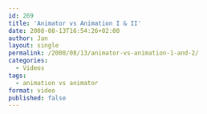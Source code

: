 ```yaml
---
id: 269
title: 'Animator vs Animation I & II'
date: 2008-08-13T16:54:26+02:00
author: Jan
layout: single
permalink: /2008/08/13/animator-vs-animation-1-and-2/
categories:
  - Videos
tags:
  - animation vs animator
format: video
published: false
---
```

